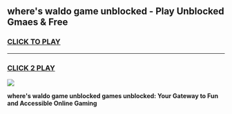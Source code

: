 
## where's waldo game unblocked - Play Unblocked Gmaes & Free
<h3>
<a href="https://news.freeplayer.one?title=where's_waldo_game_unblocked&ref=16F">CLICK TO PLAY</a></h3>
<hr>

<h3>
<a href="https://news.freeplayer.one?title=where's_waldo_game_unblocked&ref=16F">CLICK 2 PLAY</a>
  
</h3>

<a href="https://news.freeplayer.one?title=where's_waldo_game_unblocked&ref=16F/"><img src="https://clearcache.store/games.png"></a>


**where's waldo game unblocked games unblocked: Your Gateway to Fun and Accessible Online Gaming**
